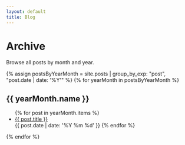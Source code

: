 ```yaml
---
layout: default
title: Blog
---
```


# Archive

Browse all posts by month and year.

{% assign postsByYearMonth = site.posts | group_by_exp: "post", "post.date | date: '%Y'" %}
{% for yearMonth in postsByYearMonth %}
  <h2>{{ yearMonth.name }}</h2>
  <ul>
    {% for post in yearMonth.items %}
      <li><a href="{{ post.url }}">{{ post.title }}</a></li>
      <time datetime="{{ post.date | date: '%Y %m %d' }}" class="post-date">{{ post.date | date: '%Y %m %d' }}</time>
    {% endfor %}
  </ul>
{% endfor %}

